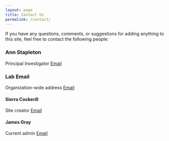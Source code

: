```yaml
---
layout: page
title: Contact Us
permalink: /contact/
---
```


If you have any questions, comments, or suggestions for adding anything to this site, feel free to contact the following people:

### Ann Stapleton
Principal Investigator
[Email](mailto:stapletona@uncw.edu)

### Lab Email
Organization-wide address
[Email](mailto:labstapleton@gmail.com)

#### Sierra Cockerill
Site creator
[Email](mailto:kscockerill@gmail.com)

#### James Gray
Current admin
[Email](mailto:jsg6998@uncw.edu)
